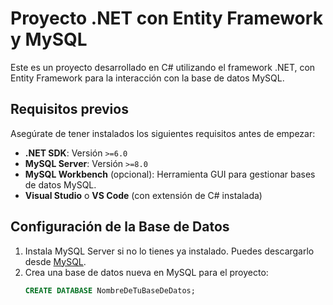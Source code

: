 # Proyecto .NET con Entity Framework y MySQL

Este es un proyecto desarrollado en C# utilizando el framework .NET, con Entity Framework para la interacción con la base de datos MySQL.

## Requisitos previos

Asegúrate de tener instalados los siguientes requisitos antes de empezar:

- **.NET SDK**: Versión `>=6.0`
- **MySQL Server**: Versión `>=8.0`
- **MySQL Workbench** (opcional): Herramienta GUI para gestionar bases de datos MySQL.
- **Visual Studio** o **VS Code** (con extensión de C# instalada)

## Configuración de la Base de Datos

1. Instala MySQL Server si no lo tienes ya instalado. Puedes descargarlo desde [MySQL](https://dev.mysql.com/downloads/mysql/).
2. Crea una base de datos nueva en MySQL para el proyecto:
   ```sql
   CREATE DATABASE NombreDeTuBaseDeDatos;
